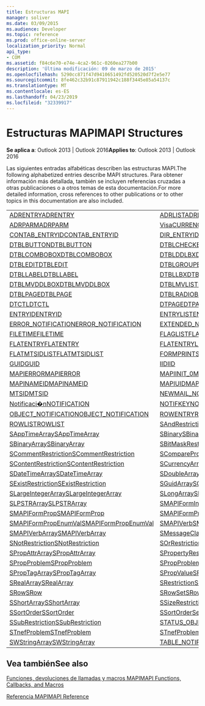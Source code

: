 ```yaml
---
title: Estructuras MAPI
manager: soliver
ms.date: 03/09/2015
ms.audience: Developer
ms.topic: reference
ms.prod: office-online-server
localization_priority: Normal
api_type:
- COM
ms.assetid: f84c6e70-e74e-4ca2-961c-0260ea277b00
description: 'Última modificación: 09 de marzo de 2015'
ms.openlocfilehash: 5290cc871f47d9410651492fd520520d7f2e5e77
ms.sourcegitcommit: 8fe462c32b91c87911942c188f3445e85a54137c
ms.translationtype: MT
ms.contentlocale: es-ES
ms.lasthandoff: 04/23/2019
ms.locfileid: "32339917"
---
```

# <a name="mapi-structures"></a><span data-ttu-id="95daf-103">Estructuras MAPI</span><span class="sxs-lookup"><span data-stu-id="95daf-103">MAPI Structures</span></span>

  
  
<span data-ttu-id="95daf-104">**Se aplica a**: Outlook 2013 | Outlook 2016</span><span class="sxs-lookup"><span data-stu-id="95daf-104">**Applies to**: Outlook 2013 | Outlook 2016</span></span> 
  
<span data-ttu-id="95daf-105">Las siguientes entradas alfabéticas describen las estructuras MAPI.</span><span class="sxs-lookup"><span data-stu-id="95daf-105">The following alphabetized entries describe MAPI structures.</span></span> <span data-ttu-id="95daf-106">Para obtener información más detallada, también se incluyen referencias cruzadas a otras publicaciones o a otros temas de esta documentación.</span><span class="sxs-lookup"><span data-stu-id="95daf-106">For more detailed information, cross references to other publications or to other topics in this documentation are also included.</span></span>
  
|||
|:-----|:-----|
|[<span data-ttu-id="95daf-107">ADRENTRY</span><span class="sxs-lookup"><span data-stu-id="95daf-107">ADRENTRY</span></span>](adrentry.md) <br/> |[<span data-ttu-id="95daf-108">ADRLIST</span><span class="sxs-lookup"><span data-stu-id="95daf-108">ADRLIST</span></span>](adrlist.md) <br/> |
|[<span data-ttu-id="95daf-109">ADRPARM</span><span class="sxs-lookup"><span data-stu-id="95daf-109">ADRPARM</span></span>](adrparm.md) <br/> |[<span data-ttu-id="95daf-110">Visa</span><span class="sxs-lookup"><span data-stu-id="95daf-110">CURRENCY</span></span>](currency.md) <br/> |
|[<span data-ttu-id="95daf-111">CONTAB_ENTRYID</span><span class="sxs-lookup"><span data-stu-id="95daf-111">CONTAB_ENTRYID</span></span>](contab_entryid.md) <br/> |[<span data-ttu-id="95daf-112">DIR_ENTRYID</span><span class="sxs-lookup"><span data-stu-id="95daf-112">DIR_ENTRYID</span></span>](dir_entryid.md) <br/> |
|[<span data-ttu-id="95daf-113">DTBLBUTTON</span><span class="sxs-lookup"><span data-stu-id="95daf-113">DTBLBUTTON</span></span>](dtblbutton.md) <br/> |[<span data-ttu-id="95daf-114">DTBLCHECKBOX</span><span class="sxs-lookup"><span data-stu-id="95daf-114">DTBLCHECKBOX</span></span>](dtblcheckbox.md) <br/> |
|[<span data-ttu-id="95daf-115">DTBLCOMBOBOX</span><span class="sxs-lookup"><span data-stu-id="95daf-115">DTBLCOMBOBOX</span></span>](dtblcombobox.md) <br/> |[<span data-ttu-id="95daf-116">DTBLDDLBX</span><span class="sxs-lookup"><span data-stu-id="95daf-116">DTBLDDLBX</span></span>](dtblddlbx.md) <br/> |
|[<span data-ttu-id="95daf-117">DTBLEDIT</span><span class="sxs-lookup"><span data-stu-id="95daf-117">DTBLEDIT</span></span>](dtbledit.md) <br/> |[<span data-ttu-id="95daf-118">DTBLGROUPBOX</span><span class="sxs-lookup"><span data-stu-id="95daf-118">DTBLGROUPBOX</span></span>](dtblgroupbox.md) <br/> |
|[<span data-ttu-id="95daf-119">DTBLLABEL</span><span class="sxs-lookup"><span data-stu-id="95daf-119">DTBLLABEL</span></span>](dtbllabel.md) <br/> |[<span data-ttu-id="95daf-120">DTBLLBX</span><span class="sxs-lookup"><span data-stu-id="95daf-120">DTBLLBX</span></span>](dtbllbx.md) <br/> |
|[<span data-ttu-id="95daf-121">DTBLMVDDLBOX</span><span class="sxs-lookup"><span data-stu-id="95daf-121">DTBLMVDDLBOX</span></span>](dtblmvddlbox.md) <br/> |[<span data-ttu-id="95daf-122">DTBLMVLISTBOX</span><span class="sxs-lookup"><span data-stu-id="95daf-122">DTBLMVLISTBOX</span></span>](dtblmvlistbox.md) <br/> |
|[<span data-ttu-id="95daf-123">DTBLPAGE</span><span class="sxs-lookup"><span data-stu-id="95daf-123">DTBLPAGE</span></span>](dtblpage.md) <br/> |[<span data-ttu-id="95daf-124">DTBLRADIOBUTTON</span><span class="sxs-lookup"><span data-stu-id="95daf-124">DTBLRADIOBUTTON</span></span>](dtblradiobutton.md) <br/> |
|[<span data-ttu-id="95daf-125">DTCTL</span><span class="sxs-lookup"><span data-stu-id="95daf-125">DTCTL</span></span>](dtctl.md) <br/> |[<span data-ttu-id="95daf-126">DTPAGE</span><span class="sxs-lookup"><span data-stu-id="95daf-126">DTPAGE</span></span>](dtpage.md) <br/> |
|[<span data-ttu-id="95daf-127">ENTRYID</span><span class="sxs-lookup"><span data-stu-id="95daf-127">ENTRYID</span></span>](entryid.md) <br/> |[<span data-ttu-id="95daf-128">ENTRYLIST</span><span class="sxs-lookup"><span data-stu-id="95daf-128">ENTRYLIST</span></span>](entrylist.md) <br/> |
|[<span data-ttu-id="95daf-129">ERROR_NOTIFICATION</span><span class="sxs-lookup"><span data-stu-id="95daf-129">ERROR_NOTIFICATION</span></span>](error_notification.md) <br/> |[<span data-ttu-id="95daf-130">EXTENDED_NOTIFICATION</span><span class="sxs-lookup"><span data-stu-id="95daf-130">EXTENDED_NOTIFICATION</span></span>](extended_notification.md) <br/> |
|[<span data-ttu-id="95daf-131">FILETIME</span><span class="sxs-lookup"><span data-stu-id="95daf-131">FILETIME</span></span>](filetime.md) <br/> |[<span data-ttu-id="95daf-132">FLAGLIST</span><span class="sxs-lookup"><span data-stu-id="95daf-132">FLAGLIST</span></span>](flaglist.md) <br/> |
|[<span data-ttu-id="95daf-133">FLATENTRY</span><span class="sxs-lookup"><span data-stu-id="95daf-133">FLATENTRY</span></span>](flatentry.md) <br/> |[<span data-ttu-id="95daf-134">FLATENTRYLIST</span><span class="sxs-lookup"><span data-stu-id="95daf-134">FLATENTRYLIST</span></span>](flatentrylist.md) <br/> |
|[<span data-ttu-id="95daf-135">FLATMTSIDLIST</span><span class="sxs-lookup"><span data-stu-id="95daf-135">FLATMTSIDLIST</span></span>](flatmtsidlist.md) <br/> |[<span data-ttu-id="95daf-136">FORMPRINTSETUP</span><span class="sxs-lookup"><span data-stu-id="95daf-136">FORMPRINTSETUP</span></span>](formprintsetup.md) <br/> |
|[<span data-ttu-id="95daf-137">GUID</span><span class="sxs-lookup"><span data-stu-id="95daf-137">GUID</span></span>](guid.md) <br/> |[<span data-ttu-id="95daf-138">IID</span><span class="sxs-lookup"><span data-stu-id="95daf-138">IID</span></span>](iid.md) <br/> |
|[<span data-ttu-id="95daf-139">MAPIERROR</span><span class="sxs-lookup"><span data-stu-id="95daf-139">MAPIERROR</span></span>](mapierror.md) <br/> |[<span data-ttu-id="95daf-140">MAPIINIT_0</span><span class="sxs-lookup"><span data-stu-id="95daf-140">MAPIINIT_0</span></span>](mapiinit_0.md) <br/> |
|[<span data-ttu-id="95daf-141">MAPINAMEID</span><span class="sxs-lookup"><span data-stu-id="95daf-141">MAPINAMEID</span></span>](mapinameid.md) <br/> |[<span data-ttu-id="95daf-142">MAPIUID</span><span class="sxs-lookup"><span data-stu-id="95daf-142">MAPIUID</span></span>](mapiuid.md) <br/> |
|[<span data-ttu-id="95daf-143">MTSID</span><span class="sxs-lookup"><span data-stu-id="95daf-143">MTSID</span></span>](mtsid.md) <br/> |[<span data-ttu-id="95daf-144">NEWMAIL_NOTIFICATION</span><span class="sxs-lookup"><span data-stu-id="95daf-144">NEWMAIL_NOTIFICATION</span></span>](newmail_notification.md) <br/> |
|[<span data-ttu-id="95daf-145">Notificaci�n</span><span class="sxs-lookup"><span data-stu-id="95daf-145">NOTIFICATION</span></span>](notification.md) <br/> |[<span data-ttu-id="95daf-146">NOTIFKEY</span><span class="sxs-lookup"><span data-stu-id="95daf-146">NOTIFKEY</span></span>](notifkey.md) <br/> |
|[<span data-ttu-id="95daf-147">OBJECT_NOTIFICATION</span><span class="sxs-lookup"><span data-stu-id="95daf-147">OBJECT_NOTIFICATION</span></span>](object_notification.md) <br/> |[<span data-ttu-id="95daf-148">ROWENTRY</span><span class="sxs-lookup"><span data-stu-id="95daf-148">ROWENTRY</span></span>](rowentry.md) <br/> |
|[<span data-ttu-id="95daf-149">ROWLIST</span><span class="sxs-lookup"><span data-stu-id="95daf-149">ROWLIST</span></span>](rowlist.md) <br/> |[<span data-ttu-id="95daf-150">SAndRestriction</span><span class="sxs-lookup"><span data-stu-id="95daf-150">SAndRestriction</span></span>](sandrestriction.md) <br/> |
|[<span data-ttu-id="95daf-151">SAppTimeArray</span><span class="sxs-lookup"><span data-stu-id="95daf-151">SAppTimeArray</span></span>](sapptimearray.md) <br/> |[<span data-ttu-id="95daf-152">SBinary</span><span class="sxs-lookup"><span data-stu-id="95daf-152">SBinary</span></span>](sbinary.md) <br/> |
|[<span data-ttu-id="95daf-153">SBinaryArray</span><span class="sxs-lookup"><span data-stu-id="95daf-153">SBinaryArray</span></span>](sbinaryarray.md) <br/> |[<span data-ttu-id="95daf-154">SBitMaskRestriction</span><span class="sxs-lookup"><span data-stu-id="95daf-154">SBitMaskRestriction</span></span>](sbitmaskrestriction.md) <br/> |
|[<span data-ttu-id="95daf-155">SCommentRestriction</span><span class="sxs-lookup"><span data-stu-id="95daf-155">SCommentRestriction</span></span>](scommentrestriction.md) <br/> |[<span data-ttu-id="95daf-156">SComparePropsRestriction</span><span class="sxs-lookup"><span data-stu-id="95daf-156">SComparePropsRestriction</span></span>](scomparepropsrestriction.md) <br/> |
|[<span data-ttu-id="95daf-157">SContentRestriction</span><span class="sxs-lookup"><span data-stu-id="95daf-157">SContentRestriction</span></span>](scontentrestriction.md) <br/> |[<span data-ttu-id="95daf-158">SCurrencyArray</span><span class="sxs-lookup"><span data-stu-id="95daf-158">SCurrencyArray</span></span>](scurrencyarray.md) <br/> |
|[<span data-ttu-id="95daf-159">SDateTimeArray</span><span class="sxs-lookup"><span data-stu-id="95daf-159">SDateTimeArray</span></span>](sdatetimearray.md) <br/> |[<span data-ttu-id="95daf-160">SDoubleArray</span><span class="sxs-lookup"><span data-stu-id="95daf-160">SDoubleArray</span></span>](sdoublearray.md) <br/> |
|[<span data-ttu-id="95daf-161">SExistRestriction</span><span class="sxs-lookup"><span data-stu-id="95daf-161">SExistRestriction</span></span>](sexistrestriction.md) <br/> |[<span data-ttu-id="95daf-162">SGuidArray</span><span class="sxs-lookup"><span data-stu-id="95daf-162">SGuidArray</span></span>](sguidarray.md) <br/> |
|[<span data-ttu-id="95daf-163">SLargeIntegerArray</span><span class="sxs-lookup"><span data-stu-id="95daf-163">SLargeIntegerArray</span></span>](slargeintegerarray.md) <br/> |[<span data-ttu-id="95daf-164">SLongArray</span><span class="sxs-lookup"><span data-stu-id="95daf-164">SLongArray</span></span>](slongarray.md) <br/> |
|[<span data-ttu-id="95daf-165">SLPSTRArray</span><span class="sxs-lookup"><span data-stu-id="95daf-165">SLPSTRArray</span></span>](slpstrarray.md) <br/> |[<span data-ttu-id="95daf-166">SMAPIFormInfoArray</span><span class="sxs-lookup"><span data-stu-id="95daf-166">SMAPIFormInfoArray</span></span>](smapiforminfoarray.md) <br/> |
|[<span data-ttu-id="95daf-167">SMAPIFormProp</span><span class="sxs-lookup"><span data-stu-id="95daf-167">SMAPIFormProp</span></span>](smapiformprop.md) <br/> |[<span data-ttu-id="95daf-168">SMAPIFormPropArray</span><span class="sxs-lookup"><span data-stu-id="95daf-168">SMAPIFormPropArray</span></span>](smapiformproparray.md) <br/> |
|[<span data-ttu-id="95daf-169">SMAPIFormPropEnumVal</span><span class="sxs-lookup"><span data-stu-id="95daf-169">SMAPIFormPropEnumVal</span></span>](smapiformpropenumval.md) <br/> |[<span data-ttu-id="95daf-170">SMAPIVerb</span><span class="sxs-lookup"><span data-stu-id="95daf-170">SMAPIVerb</span></span>](smapiverb.md) <br/> |
|[<span data-ttu-id="95daf-171">SMAPIVerbArray</span><span class="sxs-lookup"><span data-stu-id="95daf-171">SMAPIVerbArray</span></span>](smapiverbarray.md) <br/> |[<span data-ttu-id="95daf-172">SMessageClassArray</span><span class="sxs-lookup"><span data-stu-id="95daf-172">SMessageClassArray</span></span>](smessageclassarray.md) <br/> |
|[<span data-ttu-id="95daf-173">SNotRestriction</span><span class="sxs-lookup"><span data-stu-id="95daf-173">SNotRestriction</span></span>](snotrestriction.md) <br/> |[<span data-ttu-id="95daf-174">SOrRestriction</span><span class="sxs-lookup"><span data-stu-id="95daf-174">SOrRestriction</span></span>](sorrestriction.md) <br/> |
|[<span data-ttu-id="95daf-175">SPropAttrArray</span><span class="sxs-lookup"><span data-stu-id="95daf-175">SPropAttrArray</span></span>](spropattrarray.md) <br/> |[<span data-ttu-id="95daf-176">SPropertyRestriction</span><span class="sxs-lookup"><span data-stu-id="95daf-176">SPropertyRestriction</span></span>](spropertyrestriction.md) <br/> |
|[<span data-ttu-id="95daf-177">SPropProblem</span><span class="sxs-lookup"><span data-stu-id="95daf-177">SPropProblem</span></span>](spropproblem.md) <br/> |[<span data-ttu-id="95daf-178">SPropProblemArray</span><span class="sxs-lookup"><span data-stu-id="95daf-178">SPropProblemArray</span></span>](spropproblemarray.md) <br/> |
|[<span data-ttu-id="95daf-179">SPropTagArray</span><span class="sxs-lookup"><span data-stu-id="95daf-179">SPropTagArray</span></span>](sproptagarray.md) <br/> |[<span data-ttu-id="95daf-180">SPropValue</span><span class="sxs-lookup"><span data-stu-id="95daf-180">SPropValue</span></span>](spropvalue.md) <br/> |
|[<span data-ttu-id="95daf-181">SRealArray</span><span class="sxs-lookup"><span data-stu-id="95daf-181">SRealArray</span></span>](srealarray.md) <br/> |[<span data-ttu-id="95daf-182">SRestriction</span><span class="sxs-lookup"><span data-stu-id="95daf-182">SRestriction</span></span>](srestriction.md) <br/> |
|[<span data-ttu-id="95daf-183">SRow</span><span class="sxs-lookup"><span data-stu-id="95daf-183">SRow</span></span>](srow.md) <br/> |[<span data-ttu-id="95daf-184">SRowSet</span><span class="sxs-lookup"><span data-stu-id="95daf-184">SRowSet</span></span>](srowset.md) <br/> |
|[<span data-ttu-id="95daf-185">SShortArray</span><span class="sxs-lookup"><span data-stu-id="95daf-185">SShortArray</span></span>](sshortarray.md) <br/> |[<span data-ttu-id="95daf-186">SSizeRestriction</span><span class="sxs-lookup"><span data-stu-id="95daf-186">SSizeRestriction</span></span>](ssizerestriction.md) <br/> |
|[<span data-ttu-id="95daf-187">SSortOrder</span><span class="sxs-lookup"><span data-stu-id="95daf-187">SSortOrder</span></span>](ssortorder.md) <br/> |[<span data-ttu-id="95daf-188">SSortOrderSet</span><span class="sxs-lookup"><span data-stu-id="95daf-188">SSortOrderSet</span></span>](ssortorderset.md) <br/> |
|[<span data-ttu-id="95daf-189">SSubRestriction</span><span class="sxs-lookup"><span data-stu-id="95daf-189">SSubRestriction</span></span>](ssubrestriction.md) <br/> |[<span data-ttu-id="95daf-190">STATUS_OBJECT_NOTIFICATION</span><span class="sxs-lookup"><span data-stu-id="95daf-190">STATUS_OBJECT_NOTIFICATION</span></span>](status_object_notification.md) <br/> |
|[<span data-ttu-id="95daf-191">STnefProblem</span><span class="sxs-lookup"><span data-stu-id="95daf-191">STnefProblem</span></span>](stnefproblem.md) <br/> |[<span data-ttu-id="95daf-192">STnefProblemArray</span><span class="sxs-lookup"><span data-stu-id="95daf-192">STnefProblemArray</span></span>](stnefproblemarray.md) <br/> |
|[<span data-ttu-id="95daf-193">SWStringArray</span><span class="sxs-lookup"><span data-stu-id="95daf-193">SWStringArray</span></span>](swstringarray.md) <br/> |[<span data-ttu-id="95daf-194">TABLE_NOTIFICATION</span><span class="sxs-lookup"><span data-stu-id="95daf-194">TABLE_NOTIFICATION</span></span>](table_notification.md) <br/> |
   
## <a name="see-also"></a><span data-ttu-id="95daf-195">Vea también</span><span class="sxs-lookup"><span data-stu-id="95daf-195">See also</span></span>



[<span data-ttu-id="95daf-196">Funciones, devoluciones de llamadas y macros MAPI</span><span class="sxs-lookup"><span data-stu-id="95daf-196">MAPI Functions, Callbacks, and Macros</span></span>](mapi-functions-callbacks-and-macros.md)


[<span data-ttu-id="95daf-197">Referencia MAPI</span><span class="sxs-lookup"><span data-stu-id="95daf-197">MAPI Reference</span></span>](mapi-reference.md)

